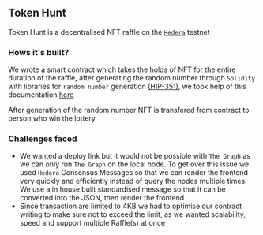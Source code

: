 ## Token Hunt 

Token Hunt is a decentralised NFT raffle on the [`Hedera`](https://hedera.com/) testnet

### Hows it's built?

We wrote a smart contract which takes the holds of NFT for the entire duration of the raffle, after generating the random number through `Solidity` with libraries for `random number` generation [(HIP-351)](https://hips.hedera.com/hip/hip-351), we took help of this documentation [here](https://docs.hedera.com/hedera/tutorials/more-tutorials/how-to-generate-a-random-number-on-hedera) 

After generation of the random number NFT is transfered from contract to person who win the lottery. 

### Challenges faced

- We wanted a deploy link but it would not be possible with `The Graph` as we can only run `The Graph` on the local node. To get over this issue we used `Hedera` Consensus Messages so that we can render the frontend very quickly and efficiently instead of query the nodes multiple times. We use a in house built standardised message so that it can be converted into the JSON, then render the frontend
- Since transaction are limited to 4KB we had to optimise our contract writing to make sure not to exceed the limit, as we wanted scalability, speed and support multiple Raffle(s) at once

